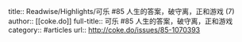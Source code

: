 title:: Readwise/Highlights/可乐 #85 人生的答案，破守离，正和游戏 (7)
author:: [[coke.do]]
full-title:: 可乐 \#85 人生的答案，破守离，正和游戏
category:: #articles
url:: http://coke.do/issues/85-1070393
